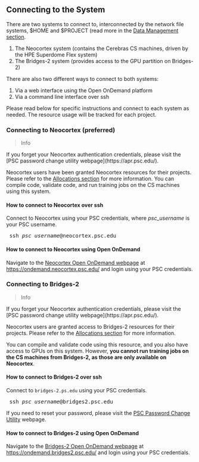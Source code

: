## Connecting to the System

There are two systems to connect to, interconnected by the network file systems, $HOME and $PROJECT (read more in the [Data Management section](https://www.psc.edu/resources/neocortex/docs/data-management).

1. The Neocortex system (contains the Cerebras CS machines, driven by the HPE Superdome Flex system)
2. The Bridges-2 system (provides access to the GPU partition on Bridges-2)

There are also two different ways to connect to both systems:

1. Via a web interface using the Open OnDemand platform
2. Via a command line interface over ssh

Please read below for specific instructions and connect to each system as needed. The resource usage will be tracked for each project.

### Connecting to Neocortex (preferred)

<blockquote>Info</blockquote>
<p>If you forget your Neocortex authentication credentials, please visit the [PSC password change utility webpage](https://apr.psc.edu/).</p>

Neocortex users have been granted Neocortex resources for their projects. Please refer to the [Allocations section](https://www.psc.edu/resources/neocortex/docs/allocations) for more information. You can compile code, validate code, and run training jobs on the CS machines using this system.

#### How to connect to Neocortex over ssh

Connect to Neocortex using your PSC credentials, where *psc_username* is your PSC username.

<pre> ssh <i>psc_username</i>@neocortex.psc.edu</pre>

#### How to connect to Neocortex using Open OnDemand

Navigate to the [Neocortex Open OnDemand webpage](https://ondemand.neocortex.psc.edu/) at https://ondemand.neocortex.psc.edu/ and login using your PSC credentials.

### Connecting to Bridges-2

<blockquote>Info</blockquote>
<p>If you forget your Neocortex authentication credentials, please visit the [PSC password change utility webpage](https://apr.psc.edu/).</p>

Neocortex users are granted access to Bridges-2 resources for their projects. Please refer to the [Allocations section](https://www.psc.edu/resources/neocortex/docs/allocations) for more information.

You can compile and validate code using this resource, and you also have access to GPUs on this system. However, **you cannot run training jobs on the CS machines from Bridges-2, as those are only available on Neocortex**.

#### How to connect to Bridges-2 over ssh

Connect to `bridges-2.ps.edu` using your PSC credentials. 
<pre> ssh <i>psc_username</i>@bridges2.psc.edu</pre>

If you need to reset your password, please visit the [PSC Password Change Utility](https://apr.psc.edu) webpage.

#### How to connect to Bridges-2 using Open OnDemand

Navigate to the [Bridges-2 Open OnDemand webpage](https://ondemand.bridges2.psc.edu/) at https://ondemand.bridges2.psc.edu/ and login using your PSC credentials.
